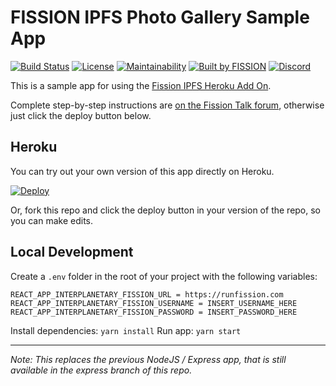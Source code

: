 # FISSION IPFS Photo Gallery Sample App

[![Build Status](https://travis-ci.org/fission-suite/ipfs-photo-gallery.svg?branch=master)](https://travis-ci.org/fission-suite/ipfs-photo-gallery)
[![License](https://img.shields.io/badge/License-Apache%202.0-blue.svg)](https://github.com/fission-suite/blob/master/LICENSE)
[![Maintainability](https://api.codeclimate.com/v1/badges/c74db4c1b6013145068f/maintainability)](https://codeclimate.com/github/fission-suite/ipfs-photo-gallery/maintainability)
[![Built by FISSION](https://img.shields.io/badge/⌘-Built_by_FISSION-purple.svg)](https://fission.codes)
[![Discord](https://img.shields.io/discord/478735028319158273.svg)](https://discord.gg/zAQBDEq)

This is a sample app for using the [Fission IPFS Heroku Add On](https://heroku.fission.codes).

Complete step-by-step instructions are [on the Fission Talk forum](https://talk.fission.codes/t/ipfs-photo-gallery-in-beta-on-heroku/388), otherwise just click the deploy button below.

## Heroku

You can try out your own version of this app directly on Heroku.

[![Deploy](https://www.herokucdn.com/deploy/button.svg)](https://heroku.com/deploy)

Or, fork this repo and click the deploy button in your version of the repo, so you can make edits.

## Local Development

Create a `.env` folder in the root of your project with the following variables:
```
REACT_APP_INTERPLANETARY_FISSION_URL = https://runfission.com
REACT_APP_INTERPLANETARY_FISSION_USERNAME = INSERT_USERNAME_HERE
REACT_APP_INTERPLANETARY_FISSION_PASSWORD = INSERT_PASSWORD_HERE
```

Install dependencies:
`yarn install`
Run app:
`yarn start`

---
_Note: This replaces the previous NodeJS / Express app, that is still available in the express branch of this repo._
